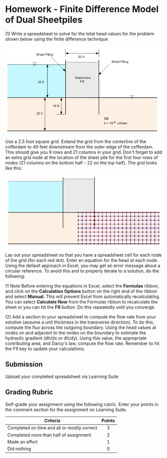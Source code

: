 # Homework - Finite Difference Model of Dual Sheetpiles

(1) Write a spreadsheet to solve for the total head values for the problem shown below using the finite difference technique

![sheetpile_dual.gif](..%2F10_findiff%2Fsheetpile_dual.gif)

Use a 2.5 foot square grid. Extend the grid from the centerline of the cofferdam to 40 feet downstream from the 
outer edge of the cofferdam. This should give you 9 rows and 21 columns in your grid. Don't forget to add an extra grid node at the location of the sheet pile for the first four rows of nodes (21 columns on the bottom half - 22 on the top half). The grid looks like this:

![sheetpile_dual_grid.gif](..%2F10_findiff%2Fsheetpile_dual_grid.gif)

Lay out your spreadsheet so that you have a spreadsheet cell for each node of the grid (for each red dot). Enter an equation for the head at each node. Using the default approach in Excel, you may get an error message about a circular reference. To avoid this and to properly iterate to a solution, do the following:

!!! Note
    Before entering the equations in Excel, select the **Formulas** ribbon, and click on the **Calculation Options** button on the right end of the ribbon and select **Manual**. This will prevent Excel from automatically recalculating. You can select **Calculate Now** from the Formulas ribbon to recalculate the sheet or you can hit the **F9** button. Do this repeatedly until you converge.

(2) Add a section to your spreadsheet to compute the flow rate from your solution (assume a unit thickness in the transverse direction). To do this, compute the flux across the outgoing boundary. Using the head values at nodes on and adjacent to the nodes on the boundary to estimate the hydraulic gradient (dh/dx or dh/dy). Using this value, the appropriate contributing area, and Darcy's law, compute the flow rate. Remember to hit the F9 key to update your calculations.

## Submission

Upload your completed spreadsheet via Learning Suite

## Grading Rubric

Self-grade your assignment using the following rubric. Enter your points in the comment section for the assignment on Learning Suite.

| Criteria                                    | Points |
|---------------------------------------------|:------:|
| Completed on time and all or mostly correct |   3    |
| Completed more than half of assignment      |   2    |
| Made an effort                              |   1    |
| Did nothing                                 |   0    |